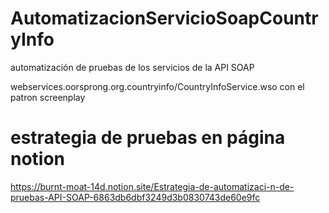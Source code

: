 # AutomatizacionServicioSoapCountryInfo
automatización de pruebas de los servicios de la API SOAP 

webservices.oorsprong.org.countryinfo/CountryInfoService.wso con el patron screenplay

# estrategia de pruebas en página notion 
https://burnt-moat-14d.notion.site/Estrategia-de-automatizaci-n-de-pruebas-API-SOAP-6863db6dbf3249d3b0830743de60e9fc




